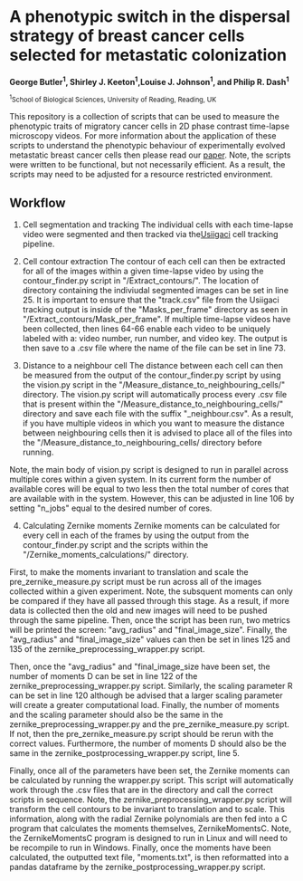# A phenotypic switch in the dispersal strategy of breast cancer cells selected for metastatic colonization

**George Butler<sup>1</sup>, Shirley J. Keeton<sup>1</sup>,Louise J. Johnson<sup>1</sup>, and Philip R. Dash<sup>1</sup>**

<sup><sup>1</sup>School of Biological Sciences, University of Reading, Reading, UK</sup>

This repository is a collection of scripts that can be used to measure the phenotypic traits of migratory cancer cells in 2D phase contrast time-lapse microscopy videos. For more information about the application of these scripts to understand the phenotypic behaviour of experimentally evolved metastatic breast cancer cells then please read our [paper](https://royalsocietypublishing.org/doi/full/10.1098/rspb.2020.2523). Note, the scripts were written to be functional, but not necessarily efficient. As a result, the scripts may need to be adjusted for a resource restricted environment.  



## Workflow
1. Cell segmentation and tracking 
The individual cells with each time-lapse video were segmented and then tracked via the[Usiigaci](https://github.com/oist/Usiigaci) cell tracking pipeline. 

2. Cell contour extraction 
The contour of each cell can then be extracted for all of the images within a given time-lapse video by using the contour_finder.py script in "/Extract_contours/". The location of directory containing the indiviudal segmented images can be set in line 25. It is important to ensure that the "track.csv" file from the Usiigaci tracking output is inside of the "Masks_per_frame" directory as seen in "/Extract_contours/Mask_per_frame". If multiple time-lapse videos have been collected, then lines 64-66 enable each video to be uniquely labeled with a: video number, run number, and video key. The output is then save to a .csv file where the name of the file can be set in line 73. 

3. Distance to a neighbour cell
The distance between each cell can then be measured from the output of the contour_finder.py script by using the vision.py script in the "/Measure_distance_to_neighbouring_cells/" directory. The vision.py script will automatically process every .csv file that is present within the "/Measure_distance_to_neighbouring_cells/" directory and save each file with the suffix "_neighbour.csv". As a result, if you have multiple videos in which you want to measure the distance between neighbouring cells then it is advised to place all of the files into the "/Measure_distance_to_neighbouring_cells/ directory before running. 

Note, the main body of vision.py script is designed to run in parallel across multiple cores within a given system. In its current form the number of available cores will be equal to two less then the total number of cores that are available with in the system. However, this can be adjusted in line 106 by setting "n_jobs" equal to the desired number of cores. 

4. Calculating Zernike moments 
Zernike moments can be calculated for every cell in each of the frames by using the output from the contour_finder.py script and the scripts within the "/Zernike_moments_calculations/" directory. 

First, to make the moments invariant to translation and scale the pre_zernike_measure.py script must be run across all of the images collected within a given experiment. Note, the subsquent moments can only be compared if they have all passed through this stage. As a result, if more data is collected then the old and new images will need to be pushed through the same pipeline. Then, once the script has been run, two metrics will be printed the screen: "avg_radius" and "final_image_size". Finally, the "avg_radius" and "final_image_size" values can then be set in lines 125 and 135 of the zernike_preprocessing_wrapper.py script. 

Then, once the "avg_radius" and "final_image_size have been set, the number of moments D can be set in line 122 of the zernike_preprocessing_wrapper.py script. Similarly, the scaling parameter R can be set in line 120 although be advised that a larger scaling parameter will create a greater computational load. Finally, the number of moments and the scaling parameter should also be the same in the zernike_preprocessing_wrapper.py and the pre_zernike_measure.py script. If not, then the pre_zernike_measure.py script should be rerun with the correct values. Furthermore, the number of moments D should also be the same in the zernike_postprocessing_wrapper.py script, line 5.

Finally, once all of the parameters have been set, the Zernike moments can be calculated by running the wrapper.py script. This script will automatically work through the .csv files that are in the directory and call the correct scripts in sequence. Note, the zernike_preprocessing_wrapper.py script will transform the cell contours to be invariant to translation and to scale. This information, along with the radial Zernike polynomials are then fed into a C program that calculates the moments themselves, ZernikeMomentsC. Note, the ZernikeMomentsC program is designed to run in Linux and will need to be recompile to run in Windows. Finally, once the moments have been calculated, the outputted text file, "moments.txt", is then reformatted into a pandas dataframe by the zernike_postprocessing_wrapper.py script. 



